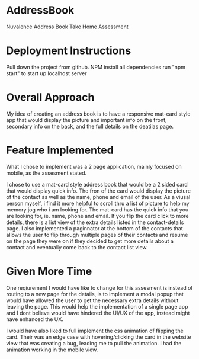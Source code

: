 # AddressBook
 Nuvalence Address Book Take Home Assessment

# Deployment Instructions
Pull down the project from github. 
NPM install all dependencies
run "npm start" to start up localhost server

# Overall Approach
My idea of creating an address book is to have a responsive mat-card style app that would display the picture and important info on the front, secondary info on the back, and the full details on the deatilas page.

# Feature Implemented
What I chose to implement was a 2 page application, mainly focused on mobile, as the assesment stated.

I chose to use a mat-card style address book that would be a 2 sided card that would display quick info. The fron of the card would display the picture of the contact as well as the name, phone and email of the user. As a viusal person myself, i find it more helpful to scroll thru a list of picture to help my memory jog who i am looking for. The mat-card has the quick info that you are looking for, ie. name, phone and email. If you flip the card click to more details, there is a list view of the extra details listed in the contact-details page. I also implemented a paginnator at the bottom of the contacts that allows the user to flip through multiple pages of their contacts and resume on the page they were on if they decided to get more details about a contact and eventually come back to the contact list view. 

# Given More Time
One reqiurement I would have like to change for this assesment is instead of routing to a new page for the details, is to implement a modal popup that would have allowed the user to get the necessary extra details without leaving the page. This would help the implementation of a single page app and I dont believe would have hindered the UI/UX of the app, instead might have enhanced the UX. 

I would have also liked to full implement the css animation of flipping the card. Their was an edge case with hovering/clicking the card in the website view that was creating a bug, leading me to pull the animation. I had the animation working in the mobile view. 


